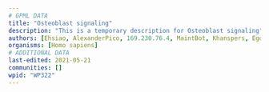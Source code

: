 ```yaml
---
# GPML DATA
title: "Osteoblast signaling"
description: "This is a temporary description for Osteoblast signaling"
authors: [Ehsiao, AlexanderPico, 169.230.76.4, MaintBot, Khanspers, Egonw, Ddigles, Mkutmon, Zari, Teacup, Eweitz]
organisms: [Homo sapiens]
# ADDITIONAL DATA
last-edited: 2021-05-21
communities: []
wpid: "WP322"
---
```

